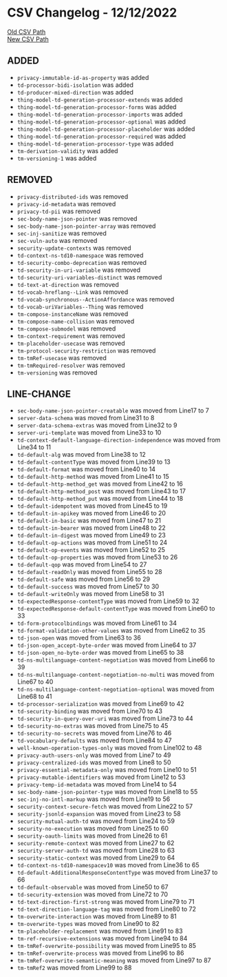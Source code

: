 
# CSV Changelog - 12/12/2022

[Old CSV Path](../../../../data/input_2022/TD/dart_wot/manual.csv)  
[New CSV Path](../../../../../thingweb-playground/packages/assertions/assertions-csv/manual.csv)


## ADDED

- `privacy-immutable-id-as-property` was added
- `td-processor-bidi-isolation` was added
- `td-producer-mixed-direction` was added
- `thing-model-td-generation-processor-extends` was added
- `thing-model-td-generation-processor-forms` was added
- `thing-model-td-generation-processor-imports` was added
- `thing-model-td-generation-processor-optional` was added
- `thing-model-td-generation-processor-placeholder` was added
- `thing-model-td-generation-processor-required` was added
- `thing-model-td-generation-processor-type` was added
- `tm-derivation-validity` was added
- `tm-versioning-1` was added


## REMOVED

- `privacy-distributed-ids` was removed
- `privacy-id-metadata` was removed
- `privacy-td-pii` was removed
- `sec-body-name-json-pointer` was removed
- `sec-body-name-json-pointer-array` was removed
- `sec-inj-sanitize` was removed
- `sec-vuln-auto` was removed
- `security-update-contexts` was removed
- `td-context-ns-td10-namespace` was removed
- `td-security-combo-deprecation` was removed
- `td-security-in-uri-variable` was removed
- `td-security-uri-variables-distinct` was removed
- `td-text-at-direction` was removed
- `td-vocab-hreflang--Link` was removed
- `td-vocab-synchronous--ActionAffordance` was removed
- `td-vocab-uriVariables--Thing` was removed
- `tm-compose-instanceName` was removed
- `tm-compose-name-collision` was removed
- `tm-compose-submodel` was removed
- `tm-context-requirement` was removed
- `tm-placeholder-usecase` was removed
- `tm-protocol-security-restriction` was removed
- `tm-tmRef-usecase` was removed
- `tm-tmRequired-resolver` was removed
- `tm-versioning` was removed


## LINE-CHANGE

- `sec-body-name-json-pointer-creatable` was moved from Line17 to 7
- `server-data-schema` was moved from Line31 to 8
- `server-data-schema-extras` was moved from Line32 to 9
- `server-uri-template` was moved from Line33 to 10
- `td-context-default-language-direction-independence` was moved from Line34 to 11
- `td-default-alg` was moved from Line38 to 12
- `td-default-contentType` was moved from Line39 to 13
- `td-default-format` was moved from Line40 to 14
- `td-default-http-method` was moved from Line41 to 15
- `td-default-http-method_get` was moved from Line42 to 16
- `td-default-http-method_post` was moved from Line43 to 17
- `td-default-http-method_put` was moved from Line44 to 18
- `td-default-idempotent` was moved from Line45 to 19
- `td-default-in-apikey` was moved from Line46 to 20
- `td-default-in-basic` was moved from Line47 to 21
- `td-default-in-bearer` was moved from Line48 to 22
- `td-default-in-digest` was moved from Line49 to 23
- `td-default-op-actions` was moved from Line51 to 24
- `td-default-op-events` was moved from Line52 to 25
- `td-default-op-properties` was moved from Line53 to 26
- `td-default-qop` was moved from Line54 to 27
- `td-default-readOnly` was moved from Line55 to 28
- `td-default-safe` was moved from Line56 to 29
- `td-default-success` was moved from Line57 to 30
- `td-default-writeOnly` was moved from Line58 to 31
- `td-expectedResponse-contentType` was moved from Line59 to 32
- `td-expectedResponse-default-contentType` was moved from Line60 to 33
- `td-form-protocolbindings` was moved from Line61 to 34
- `td-format-validation-other-values` was moved from Line62 to 35
- `td-json-open` was moved from Line63 to 36
- `td-json-open_accept-byte-order` was moved from Line64 to 37
- `td-json-open_no-byte-order` was moved from Line65 to 38
- `td-ns-multilanguage-content-negotiation` was moved from Line66 to 39
- `td-ns-multilanguage-content-negotiation-no-multi` was moved from Line67 to 40
- `td-ns-multilanguage-content-negotiation-optional` was moved from Line68 to 41
- `td-processor-serialization` was moved from Line69 to 42
- `td-security-binding` was moved from Line70 to 43
- `td-security-in-query-over-uri` was moved from Line73 to 44
- `td-security-no-extras` was moved from Line75 to 45
- `td-security-no-secrets` was moved from Line76 to 46
- `td-vocabulary-defaults` was moved from Line84 to 47
- `well-known-operation-types-only` was moved from Line102 to 48
- `privacy-auth-users-only` was moved from Line7 to 49
- `privacy-centralized-ids` was moved from Line8 to 50
- `privacy-essential-metadata-only` was moved from Line10 to 51
- `privacy-mutable-identifiers` was moved from Line12 to 53
- `privacy-temp-id-metadata` was moved from Line14 to 54
- `sec-body-name-json-pointer-type` was moved from Line18 to 55
- `sec-inj-no-intl-markup` was moved from Line19 to 56
- `security-context-secure-fetch` was moved from Line22 to 57
- `security-jsonld-expansion` was moved from Line23 to 58
- `security-mutual-auth-td` was moved from Line24 to 59
- `security-no-execution` was moved from Line25 to 60
- `security-oauth-limits` was moved from Line26 to 61
- `security-remote-context` was moved from Line27 to 62
- `security-server-auth-td` was moved from Line28 to 63
- `security-static-context` was moved from Line29 to 64
- `td-context-ns-td10-namespacev10` was moved from Line36 to 65
- `td-default-AdditionalResponseContentType` was moved from Line37 to 66
- `td-default-observable` was moved from Line50 to 67
- `td-security-extension` was moved from Line72 to 70
- `td-text-direction-first-strong` was moved from Line79 to 71
- `td-text-direction-language-tag` was moved from Line80 to 72
- `tm-overwrite-interaction` was moved from Line89 to 81
- `tm-overwrite-types` was moved from Line90 to 82
- `tm-placeholder-replacement` was moved from Line91 to 83
- `tm-ref-recursive-extensions` was moved from Line94 to 84
- `tm-tmRef-overwrite-possibility` was moved from Line95 to 85
- `tm-tmRef-overwrite-process` was moved from Line96 to 86
- `tm-tmRef-overwrite-semantic-meaning` was moved from Line97 to 87
- `tm-tmRef2` was moved from Line99 to 88

